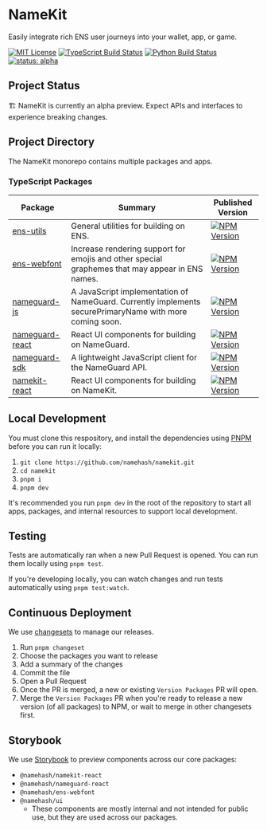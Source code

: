 # NameKit

Easily integrate rich ENS user journeys into your wallet, app, or game.

<!-- PROJECT SHIELDS -->
[![MIT License](https://img.shields.io/github/license/namehash/namekit)](LICENSE) [![TypeScript Build Status](https://img.shields.io/github/actions/workflow/status/namehash/namekit/ci_sdk.yml?logo=typescript&logoColor=ffffff)](https://github.com/namehash/namekit/actions/workflows/ci_sdk.yml?query=branch%3Amain) [![Python Build Status](https://img.shields.io/github/actions/workflow/status/namehash/namekit/ci_api.yml?logo=python&logoColor=ffffff)](https://github.com/namehash/namekit/actions/workflows/ci_api.yml?query=branch%3Amain) [![status: alpha](https://img.shields.io/badge/status-alpha-FFFF00)](#project-status)

## Project Status

🏗️ NameKit is currently an alpha preview. Expect APIs and interfaces to experience breaking changes.

## Project Directory

The NameKit monorepo contains multiple packages and apps.


### TypeScript Packages

<!-- PACKAGES TABLE -->
| Package                                     | Summary                                                                                                 | Published Version                                                                                                                                                 |
|---------------------------------------------|---------------------------------------------------------------------------------------------------------|-------------------------------------------------------------------------------------------------------------------------------------------------------------------|
| [ens-utils](packages/ens-utils)             | General utilities for building on ENS.                                                                  | [![ NPM Version ]( https://img.shields.io/npm/v/%40namehash%2Fens-utils?style=flat&color=2282c2 )](https://www.npmjs.com/package/@namehash/ens-utils)             |
| [ens-webfont](packages/ens-webfont)         | Increase rendering support for emojis and other special graphemes that may appear in ENS names.         | [![ NPM Version ]( https://img.shields.io/npm/v/%40namehash%2Fens-webfont?style=flat&color=2282c2 )](https://www.npmjs.com/package/@namehash/ens-webfont)         |
| [nameguard-js](packages/nameguard-js)       | A JavaScript implementation of NameGuard. Currently implements securePrimaryName with more coming soon. | [![ NPM Version ]( https://img.shields.io/npm/v/%40namehash%2Fnameguard-js?style=flat&color=2282c2 )](https://www.npmjs.com/package/@namehash/nameguard-js)       |
| [nameguard-react](packages/nameguard-react) | React UI components for building on NameGuard.                                                          | [![ NPM Version ]( https://img.shields.io/npm/v/%40namehash%2Fnameguard-react?style=flat&color=2282c2 )](https://www.npmjs.com/package/@namehash/nameguard-react) |
| [nameguard-sdk](packages/nameguard-sdk)     | A lightweight JavaScript client for the NameGuard API.                                                  | [![ NPM Version ]( https://img.shields.io/npm/v/%40namehash%2Fnameguard?style=flat&color=2282c2 )](https://www.npmjs.com/package/@namehash/nameguard-sdk)         |
| [namekit-react](packages/namekit-react)     | React UI components for building on NameKit.                                                            | [![ NPM Version ]( https://img.shields.io/npm/v/%40namehash%2Fnamekit-react?style=flat&color=2282c2 )](https://www.npmjs.com/package/@namehash/namekit-react)     |

## Local Development

You must clone this respository, and install the dependencies using [PNPM](https://pnpm.io/installation) before you can run it locally:

1. `git clone https://github.com/namehash/namekit.git`
2. `cd namekit`
3. `pnpm i`
4. `pnpm dev`

It's recommended you run `pnpm dev` in the root of the repository to start all apps, packages, and internal resources to support local development.

## Testing

Tests are automatically ran when a new Pull Request is opened. You can run them locally using `pnpm test`.

If you're developing locally, you can watch changes and run tests automatically using `pnpm test:watch`.

## Continuous Deployment

We use [changesets](https://github.com/changesets/changesets) to manage our releases.

1. Run `pnpm changeset`
2. Choose the packages you want to release
3. Add a summary of the changes
4. Commit the file
5. Open a Pull Request
6. Once the PR is merged, a new or existing `Version Packages` PR will open.
7. Merge the `Version Packages` PR when you're ready to release a new version (of all packages) to NPM, or wait to merge in other changesets first.

## Storybook

We use [Storybook](https://storybook.namekit.io/) to preview components across our core packages:

- `@namehash/namekit-react`
- `@namehash/nameguard-react`
- `@namehash/ens-webfont`
- `@namehash/ui`
  - These components are mostly internal and not intended for public use, but they are used across our packages.
